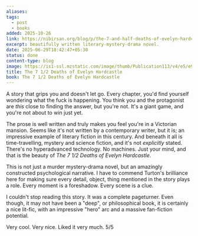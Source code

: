 ```yaml
---
aliases:
tags:
  - post
  - books
added: 2025-10-26
link: https://nibirsan.org/blog/p/the-7-and-half-deaths-of-evelyn-hardcastle
excerpt: beautifully written literary-mystery-drama novel.
date: 2025-06-29T18:42:47+05:30
status: done
content-type: blog
image: https://is1-ssl.mzstatic.com/image/thumb/Publication113/v4/e5/e9/7d/e5e97d5a-0827-6c59-41a3-06b16c36c043/9781492657972_cover.jpg/600x600bb.jpg
title: The 7 1/2 Deaths of Evelyn Hardcastle
book: The 7 1/2 Deaths of Evelyn Hardcastle
---
```

A story that grips you and doesn't let go. Every chapter, you'd find yourself wondering what the fuck is happening. You think you and the protagonist are *this* close to finding the answer, but you're not. It's a giant game, and you're not about to win just yet.

The prose is well written and truly makes you feel you're in a Victorian mansion. Seems like it's not written by a contemporary writer, but it is; an impressive example of literary fiction in this century. And beneath it all is time-travelling, mystery and science fiction, and it's not *explicitly* stated. There's no hyperadvanced technology. No machines. Just your mind, and that is the beauty of *The 7 1/2 Deaths of Evelyn Hardcastle*. 

This is not just a murder mystery-drama novel, but an amazingly constructed psychological narrative. I have to commend Turton's brilliance here for making sure every detail, object, thing mentioned in the story plays a role. Every moment is a foreshadow. Every scene is a clue.

I couldn't stop reading this story. It was a complete pageturner. Even though, it may not have been a "deep", or philosophical book, it is certainly a nice lit-fic, with an impressive "hero" arc and a massive fan-fiction potential.

Very cool. Very nice. Liked it very much. 5/5